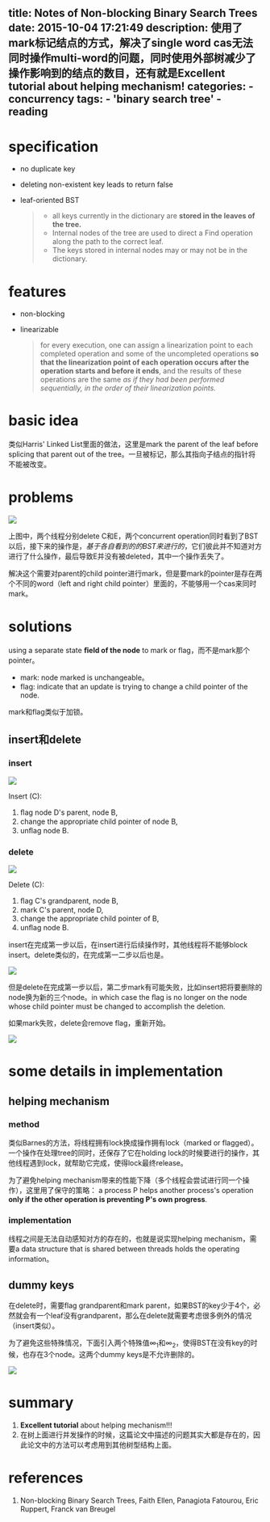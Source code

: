 title: Notes of Non-blocking Binary Search Trees
date: 2015-10-04 17:21:49
description: 使用了mark标记结点的方式，解决了single word cas无法同时操作multi-word的问题，同时使用外部树减少了操作影响到的结点的数目，还有就是Excellent tutorial about helping mechanism!
categories:
    - concurrency
tags:
    - 'binary search tree'
    - reading
---

# specification

* no duplicate key
* deleting non-existent key leads to return false
* leaf-oriented BST

	> * all keys currently in the dictionary are **stored in the leaves of the tree.**
	> * Internal nodes of the tree are used to direct a Find operation along the path to the correct leaf.
	> * The keys stored in internal nodes may or may
not be in the dictionary.

# features

* non-blocking
* linearizable

	> for every execution, one can assign a linearization point to each completed operation and some of the uncompleted operations **so that the linearization point of each operation occurs after the operation starts and before it ends**, and the results of these operations are the same *as if they had been performed sequentially, in the order of their linearization points.*

# basic idea

类似Harris' Linked List里面的做法，这里是mark the parent of the leaf before
splicing that parent out of the tree。一旦被标记，那么其指向子结点的指针将不能被改变。

# problems

![](media/2015/15307208257176/non-block-bst_problems.png)

上图中，两个线程分别delete C和E，两个concurrent operation同时看到了BST以后，接下来的操作是，*基于各自看到的的BST来进行的*，它们彼此并不知道对方进行了什么操作，最后导致E并没有被deleted，其中一个操作丢失了。

解决这个需要对parent的child pointer进行mark，但是要mark的pointer是存在两个不同的word（left and right child pointer）里面的，不能够用一个cas来同时mark。

# solutions

using a separate state **ﬁeld of the node** to mark or flag，而不是mark那个pointer。

* mark: node marked is unchangeable。
* flag: indicate that an update is trying to change a child pointer of the node.

mark和flag类似于加锁。

## insert和delete

### insert

![](media/2015/15307208257176/non-block-bst_insert.png)

Insert (C):
1. ﬂag node D's parent, node B,
2. change the appropriate child pointer of node B,
3. unﬂag node B.

### delete

![](media/2015/15307208257176/non-block-bst_delete.png)

Delete (C):
1. ﬂag C's grandparent, node B,
2. mark C's parent, node D,
3. change the appropriate child pointer of B,
4. unﬂag node B.

insert在完成第一步以后，在insert进行后续操作时，其他线程将不能够block insert。delete类似的，在完成第一二步以后也是。

![](media/2015/15307208257176/non-block-bst_delete2.png)

但是delete在完成第一步以后，第二步mark有可能失败，比如insert把将要删除的node换为新的三个node。in which case the ﬂag is no longer on the node whose child pointer must be changed to accomplish the deletion.

如果mark失败，delete会remove flag，重新开始。

![](media/2015/15307208257176/non-block-bst_state.PNG)

# some details in implementation

## helping mechanism

### method

类似Barnes的方法，将线程拥有lock换成操作拥有lock（marked or flagged）。一个操作在处理tree的同时，还保存了它在holding lock的时候要进行的操作，其他线程遇到lock，就帮助它完成，使得lock最终release。

为了避免helping mechanism带来的性能下降（多个线程会尝试进行同一个操作），这里用了保守的策略： a process P helps another process's operation **only if the other operation is preventing P's own progress**.

### implementation

线程之间是无法自动感知对方的存在的，也就是说实现helping mechanism，需要a data structure that is shared between threads holds the operating information。

## dummy keys

在delete时，需要flag grandparent和mark parent，如果BST的key少于4个，必然就会有一个leaf没有grandparent，那么在delete就需要考虑很多例外的情况（insert类似）。

为了避免这些特殊情况，下面引入两个特殊值$\infty_1$和$\infty_2$，使得BST在没有key的时候，也存在3个node。这两个dummy keys是不允许删除的。

![](media/2015/15307208257176/non-block-bst_dummy_keys.png)

# summary

1. **Excellent tutorial** about helping mechanism!!!
2. 在树上面进行并发操作的时候，这篇论文中描述的问题其实大都是存在的，因此论文中的方法可以考虑用到其他树型结构上面。

# references

1. Non-blocking Binary Search Trees, Faith Ellen, Panagiota Fatourou, Eric Ruppert, Franck van Breugel
